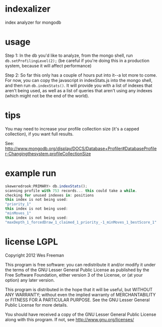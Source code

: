 indexalizer
===========

index analyzer for mongodb

usage
===========

Step 1: In the db you'd like to analyze, from the mongo shell, run `db.setProfilingLevel(2);` 
(be careful if you're doing this in a production system, because it will affect performance)

Step 2: So far this only has a couple of hours put into it--a lot more to come. For now, you can copy the javascript in
indexStats.js into the mongo shell, and then run `db.indexStats()`. It will provide you with a list of indexes that aren't being used,
as well as a list of queries that aren't using any indexes (which might not be the end of the world).

tips
===========

You may need to increase your profile collection size (it's a capped collection), if you want full results.

See: http://www.mongodb.org/display/DOCS/Database+Profiler#DatabaseProfiler-Changingthesystem.profileCollectionSize

example run
===========

```JavaScript
skeweredrook:PRIMARY> db.indexStats();
scanning profile with 753 records... this could take a while.
checking for unused indexes in: positions
this index is not being used: 
"priority_1"
this index is not being used: 
"minMoves_1"
this index is not being used: 
"maxDepth_1_forcedDraw_1_claimed_1_priority_-1_minMoves_1_bestScore_1"
```

license LGPL
===========
Copyright 2012 Wes Freeman

This program is free software: you can redistribute it and/or modify it under the terms of the GNU Lesser General Public License as published by the Free Software Foundation, either version 3 of the License, or (at your option) any later version.

This program is distributed in the hope that it will be useful, but WITHOUT ANY WARRANTY; without even the implied warranty of MERCHANTABILITY or FITNESS FOR A PARTICULAR PURPOSE. See the GNU Lesser General Public License for more details.

You should have received a copy of the GNU Lesser General Public License along with this program. If not, see http://www.gnu.org/licenses/